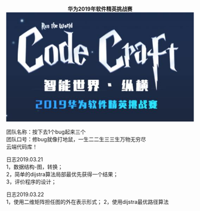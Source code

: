 <div align=center><strong>华为2019年软件精英挑战赛</strong></div>  


<div align=center><img src ="https://github.com/Mufasa007/Huawei_2019_Code_Craft/blob/master/source/face.JPG"/></div>



团队名称：按下去1个bug起来三个  
团队口号：修bug就像打地鼠，一生二二生三三生万物无穷尽  
云端代码库！  



日志2019.03.21  
1，数据结构-图，转换；  
2，简单的dijstra算法局部最优先获得一个结果；  
3，评价程序的设计；  

日志2019.03.22  
1，使用二维矩阵担任图的外在表示形式；
2，使用dijstra最优路径算法
